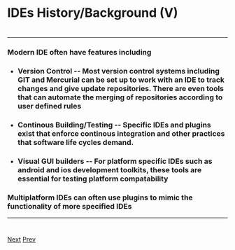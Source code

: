 # IDEs History/Background (V)
# 
***
### Modern IDE often have features including 
* ### Version Control -- Most version control systems including GIT and Mercurial can be set up to work with an IDE to track changes and give update repositories. There are even tools that can automate the merging of repositories according to user defined rules
* ### Continous Building/Testing -- Specific IDEs and plugins exist that enforce continous integration and other practices that software life cycles demand.
* ### Visual GUI builders -- For platform specific IDEs such as android and ios development toolkits, these tools are essential for testing platform compatability  
 
### Multiplatform IDEs can often use plugins to mimic the functionality of more specified IDEs
***
# 
[Next](https://github.com/AustinCerny/CSCI582_Presentation2_IDEs/blob/master/slide08.md)
[Prev](https://github.com/AustinCerny/CSCI582_Presentation2_IDEs/blob/master/slide06.md)
